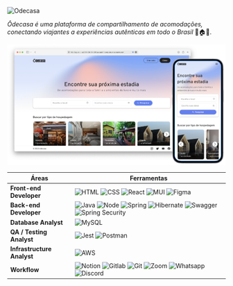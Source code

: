 ![Odecasa](https://i3.ytimg.com/vi/b6Zb7xmvUtk/maxresdefault.jpg)

*Ôdecasa é uma plataforma de compartilhamento de acomodações, conectando viajantes a experiências autênticas em todo o Brasil* 🧳🏠✨. 

![Homepage](https://github.com/TKBlade/odecasa/raw/main/FrontEnd/projeto/projetoIntegrador/public/odcs.png)

| Áreas | Ferramentas |
| --- | --- |
| **Front-end Developer** | ![HTML](https://img.shields.io/badge/HTML5-E34F26?style=for-the-badge&logo=html5&logoColor=white) ![CSS](https://img.shields.io/badge/CSS3-1572B6?style=for-the-badge&logo=css3&logoColor=white) ![React](https://img.shields.io/badge/React-20232A?style=for-the-badge&logo=react&logoColor=61DAFB) ![MUI](https://img.shields.io/badge/Material--UI-0081CB?style=for-the-badge&logo=material-ui&logoColor=white) ![Figma](https://img.shields.io/badge/Figma-F24E1E?style=for-the-badge&logo=figma&logoColor=white)
| **Back-end Developer** | ![Java](https://img.shields.io/badge/Java-ED8B00?style=for-the-badge&logo=openjdk&logoColor=white) ![Node](https://img.shields.io/badge/Node.js-43853D?style=for-the-badge&logo=node.js&logoColor=white) ![Spring](https://img.shields.io/badge/Spring-6DB33F?style=for-the-badge&logo=spring&logoColor=white) ![Hibernate](https://img.shields.io/badge/Hibernate-59666C?style=for-the-badge&logo=Hibernate&logoColor=white) ![Swagger](https://img.shields.io/badge/Swagger-9DE853?style=for-the-badge&logo=Swagger&logoColor=white) ![Spring Security](https://img.shields.io/badge/Spring_Security-6DB33F?style=for-the-badge&logo=Spring-Security&logoColor=white)
| **Database Analyst** | ![MySQL](https://img.shields.io/badge/MySQL-00000F?style=for-the-badge&logo=mysql&logoColor=white)
| **QA / Testing Analyst** | ![Jest](https://img.shields.io/badge/Jest-323330?style=for-the-badge&logo=Jest&logoColor=white) ![Postman](https://img.shields.io/badge/Postman-ED7547?style=for-the-badge&logo=Postman&logoColor=white) |
| **Infrastructure Analyst** |![AWS](https://img.shields.io/badge/Amazon_AWS-232F3E?style=for-the-badge&logo=amazon-aws&logoColor=white) |
| **Workflow** |![Notion](https://img.shields.io/badge/Notion-000000?style=for-the-badge&logo=notion&logoColor=white) ![Gitlab](https://img.shields.io/badge/GitLab-330F63?style=for-the-badge&logo=gitlab&logoColor=white) ![Git](https://img.shields.io/badge/GIT-E44C30?style=for-the-badge&logo=git&logoColor=white) ![Zoom](https://img.shields.io/badge/Zoom-2D8CFF?style=for-the-badge&logo=zoom&logoColor=white) ![Whatsapp](https://img.shields.io/badge/WhatsApp-25D366?style=for-the-badge&logo=whatsapp&logoColor=white) ![Discord](https://img.shields.io/badge/Discord-7289DA?style=for-the-badge&logo=discord&logoColor=white) |
